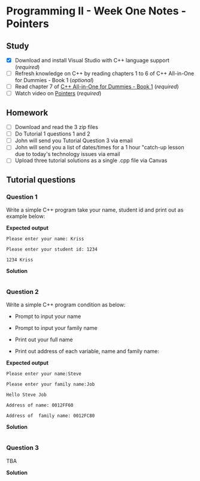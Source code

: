 # Programming II - Week One Notes - Pointers

## Study

* [x] Download and install Visual Studio with C++ language support (*required*)
* [ ] Refresh knowledge on C++ by reading chapters 1 to 6 of C++ All-in-One for Dummies - Book 1 (*optional*)
* [ ] Read chapter 7 of [C++ All-in-One for Dummies - Book 1](https://ebookcentral.proquest.com/lib/redhill-ebooks/detail.action?docID=1753609&query=C%2B%2B) (*required*)
* [ ] Watch video on [Pointers](http://%20https//www.linkedin.com/learning/learning-c-plus-plus-3/pointers?contextUrn=urn%3Ali%3AlyndaLearningPath%3A56d799343dd559b764b88a89&u=79795722) (*required*)

## Homework

* [ ] Download and read the 3 zip files
* [ ] Do Tutorial 1 questions 1 and 2
* [ ] John will send you Tutorial Question 3 via email
* [ ] John will send you a list of dates/times for a 1 hour "catch-up lesson due to today's technology issues via email
* [ ] Upload three tutorial solutions as a single .cpp file via Canvas

## Tutorial questions

### Question 1

Write a simple C++ program take your name, student id and print out as example below:

**Expected output**

```
Please enter your name: Kriss

Please enter your student id: 1234

1234 Kriss
```

**Solution**

```c++

```

### Question 2

Write a simple C++ program condition as below:

* Prompt to input your name

* Prompt to input your family name

* Print out your full name

* Print out address of each variable, name and family name:

**Expected output**

```
Please enter your name:Steve

Please enter your family name:Job

Hello Steve Job

Address of name: 0012FF60

Address of  family name: 0012FC80
```

**Solution**

```c++

```

### Question 3

TBA

**Solution**